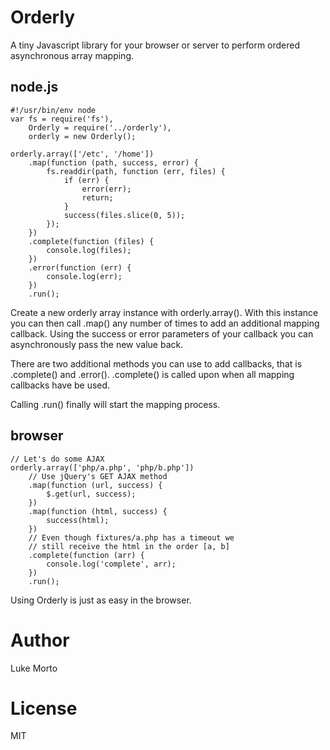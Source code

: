 # Orderly

A tiny Javascript library for your browser or server to perform
ordered asynchronous array mapping.

## node.js

```
#!/usr/bin/env node
var fs = require('fs'),
    Orderly = require('../orderly'),
    orderly = new Orderly();

orderly.array(['/etc', '/home'])
    .map(function (path, success, error) {
        fs.readdir(path, function (err, files) {
            if (err) {
                error(err);
                return;
            }
            success(files.slice(0, 5));
        });
    })
    .complete(function (files) {
        console.log(files);
    })
    .error(function (err) {
        console.log(err);
    })
    .run();
```
Create a new orderly array instance with orderly.array(). With
this instance you can then call .map() any number of times to add an
additional mapping callback. Using the success or error parameters
of your callback you can asynchronously pass the new value back.

There are two additional methods you can use to add callbacks, that
is .complete() and .error(). .complete() is called upon when all
mapping callbacks have be used.

Calling .run() finally will start the mapping process.

## browser

```
// Let's do some AJAX
orderly.array(['php/a.php', 'php/b.php'])
	// Use jQuery's GET AJAX method
	.map(function (url, success) {
		$.get(url, success);
	})
	.map(function (html, success) {
		success(html);
	})
	// Even though fixtures/a.php has a timeout we
	// still receive the html in the order [a, b]
	.complete(function (arr) {
		console.log('complete', arr);
	})
	.run();
```

Using Orderly is just as easy in the browser.

# Author

Luke Morto

# License

MIT
